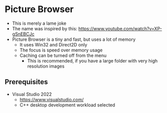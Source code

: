 # Picture Browser

- This is merely a lame joke
- The name was inspired by this: https://www.youtube.com/watch?v=XP-gSnEBCJc
- Picture Browser is a tiny and fast, but uses a lot of memory
	- It uses Win32 and Direct2D only
	- The focus is speed over memory usage
	- Caching can be turned off from the menu
		- This is recommended, if you have a large folder with very high resolution images

## Prerequisites

- Visual Studio 2022
	- https://www.visualstudio.com/
	- C++ desktop development workload selected
